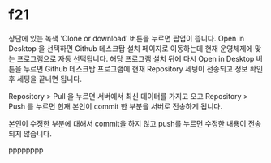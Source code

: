 # f21
상단에 있는 녹색 'Clone or download' 버튼을 누르면 팝업이 뜹니다.
Open in Desktop 을 선택하면 Github 데스크탑 설치 페이지로 이동하는데 현재 운영체제에 맞는 프로그램으로 자동 선택됩니다.
해당 프로그램 설치 뒤에 다시 Open in Desktop 버튼을 누르면 Github 데스크탑 프로그램에 현재 Repository 세팅이 전송되고
정보 확인 후 세팅을 끝내면 됩니다.

Repository > Pull 을 누르면 서버에서 최신 데이터를 가지고 오고
Repository > Push 를 누르면 현재 본인이 commit 한 부분을 서버로 전송하게 됩니다.

본인이 수정한 부분에 대해서 commit을 하지 않고 push를 누르면 수정한 내용이 전송되지 않습니다.




pppppppp